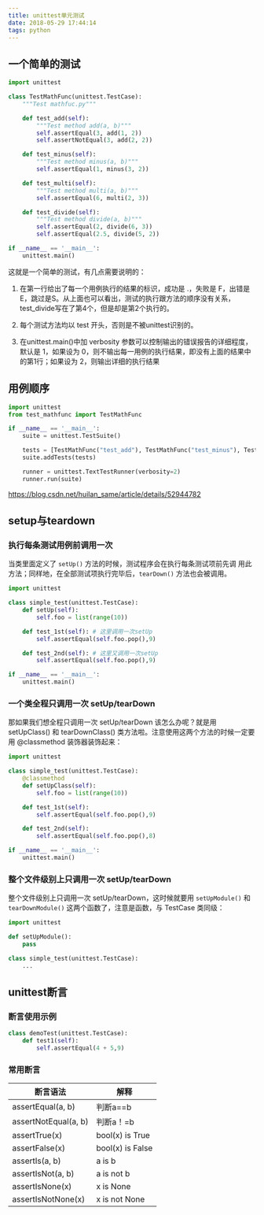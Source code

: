```yaml
---
title: unittest单元测试
date: 2018-05-29 17:44:14
tags: python
---
```


## 一个简单的测试

```python
import unittest

class TestMathFunc(unittest.TestCase):
    """Test mathfuc.py"""

    def test_add(self):
        """Test method add(a, b)"""
        self.assertEqual(3, add(1, 2))
        self.assertNotEqual(3, add(2, 2))

    def test_minus(self):
        """Test method minus(a, b)"""
        self.assertEqual(1, minus(3, 2))

    def test_multi(self):
        """Test method multi(a, b)"""
        self.assertEqual(6, multi(2, 3))

    def test_divide(self):
        """Test method divide(a, b)"""
        self.assertEqual(2, divide(6, 3))
        self.assertEqual(2.5, divide(5, 2))

if __name__ == '__main__':
    unittest.main()
```

这就是一个简单的测试，有几点需要说明的：

1. 在第一行给出了每一个用例执行的结果的标识，成功是 .，失败是 F，出错是 E，跳过是S。从上面也可以看出，测试的执行跟方法的顺序没有关系，test_divide写在了第4个，但是却是第2个执行的。

2. 每个测试方法均以 test 开头，否则是不被unittest识别的。

3. 在unittest.main()中加 verbosity 参数可以控制输出的错误报告的详细程度，默认是 1，如果设为 0，则不输出每一用例的执行结果，即没有上面的结果中的第1行；如果设为 2，则输出详细的执行结果

## 用例顺序

```python
import unittest
from test_mathfunc import TestMathFunc

if __name__ == '__main__':
    suite = unittest.TestSuite()

    tests = [TestMathFunc("test_add"), TestMathFunc("test_minus"), TestMathFunc("test_divide")]
    suite.addTests(tests)

    runner = unittest.TextTestRunner(verbosity=2)
    runner.run(suite)
```
https://blog.csdn.net/huilan_same/article/details/52944782

## setup与teardown

### 执行每条测试用例前调用一次

当类里面定义了 `setUp()` 方法的时候，测试程序会在执行每条测试项前先调
用此方法；同样地，在全部测试项执行完毕后，`tearDown()` 方法也会被调用。

```python
import unittest

class simple_test(unittest.TestCase):
    def setUp(self):
        self.foo = list(range(10))

    def test_1st(self): # 这里调用一次setUp
        self.assertEqual(self.foo.pop(),9)

    def test_2nd(self): # 这里又调用一次setUp
        self.assertEqual(self.foo.pop(),9)

if __name__ == '__main__':
    unittest.main()
```

### 一个类全程只调用一次 setUp/tearDown

那如果我们想全程只调用一次 setUp/tearDown 该怎么办呢？就是用 setUpClass() 和 tearDownClass() 类方法啦。注意使用这两个方法的时候一定要用 @classmethod 装饰器装饰起来：

```python
import unittest

class simple_test(unittest.TestCase):
    @classmethod
    def setUpClass(self):
        self.foo = list(range(10))

    def test_1st(self):
        self.assertEqual(self.foo.pop(),9)

    def test_2nd(self):
        self.assertEqual(self.foo.pop(),8)

if __name__ == '__main__':
    unittest.main()
```

### 整个文件级别上只调用一次 setUp/tearDown

整个文件级别上只调用一次 setUp/tearDown，这时候就要用 `setUpModule()` 和 `tearDownModule()` 这两个函数了，注意是函数，与 TestCase 类同级：

```python
import unittest

def setUpModule():
    pass

class simple_test(unittest.TestCase):
    ...
```

## unittest断言

### 断言使用示例

```python
class demoTest(unittest.TestCase):
    def test1(self):
        self.assertEqual(4 + 5,9)
```

### 常用断言

|断言语法                | 解释                |
|-----------------------|---------------------|
|assertEqual(a, b)      | 判断a==b            |
|assertNotEqual(a, b)   |  判断a！=b          |
|assertTrue(x)          | bool(x) is True     |
|assertFalse(x)         |bool(x) is False     |
|assertIs(a, b)         | a is b              |
|assertIsNot(a, b)      |  a is not b         |
|assertIsNone(x)        | x is None           |
|assertIsNotNone(x)     |  x is not None      |